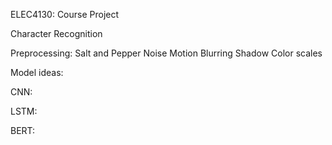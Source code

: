 ELEC4130: Course Project 

Character Recognition

Preprocessing: 
Salt and Pepper Noise
Motion Blurring
Shadow
Color scales

Model ideas:

CNN:

LSTM:

BERT: 

